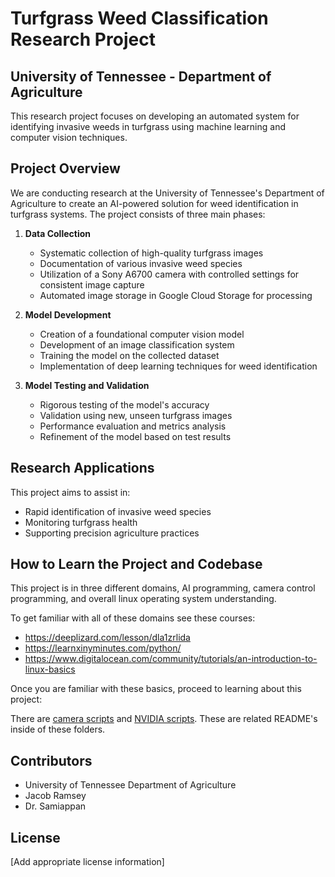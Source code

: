 # Turfgrass Weed Classification Research Project
## University of Tennessee - Department of Agriculture

This research project focuses on developing an automated system for identifying invasive weeds in turfgrass using machine learning and computer vision techniques.

## Project Overview

We are conducting research at the University of Tennessee's Department of Agriculture to create an AI-powered solution for weed identification in turfgrass systems. The project consists of three main phases:

1. **Data Collection**
   - Systematic collection of high-quality turfgrass images
   - Documentation of various invasive weed species
   - Utilization of a Sony A6700 camera with controlled settings for consistent image capture
   - Automated image storage in Google Cloud Storage for processing

2. **Model Development**
   - Creation of a foundational computer vision model
   - Development of an image classification system
   - Training the model on the collected dataset
   - Implementation of deep learning techniques for weed identification

3. **Model Testing and Validation**
   - Rigorous testing of the model's accuracy
   - Validation using new, unseen turfgrass images
   - Performance evaluation and metrics analysis
   - Refinement of the model based on test results



## Research Applications
This project aims to assist in:
- Rapid identification of invasive weed species
- Monitoring turfgrass health
- Supporting precision agriculture practices


## How to Learn the Project and Codebase

This project is in three different domains, AI programming, camera control programming, and overall linux operating system understanding. 

To get familiar with all of these domains see these courses:
- https://deeplizard.com/lesson/dla1zrlida
- https://learnxinyminutes.com/python/
- https://www.digitalocean.com/community/tutorials/an-introduction-to-linux-basics

Once you are familiar with these basics, proceed to learning about this project:

There are [camera scripts](</camera scripts/README.md>) and [NVIDIA scripts](</NVIDIA scripts/README.md>). These are related README's inside of these folders. 


## Contributors
- University of Tennessee Department of Agriculture
- Jacob Ramsey
- Dr. Samiappan

## License
[Add appropriate license information] 